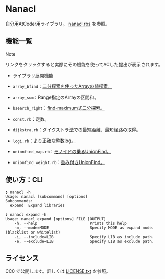 # Nanacl

自分用AtCoder用ライブラリ。
[nanacl.rbs](./sig/nanacl.rbs) を参照。

## 機能一覧

> [!NOTE]
> リンクをクリックすると実際にその機能を使ってACした提出が表示されます。

- ライブラリ展開機能

- `array_bfind`：[二分探索を使ったArrayの値探索。](https://atcoder.jp/contests/abc381/submissions/60139738)
- `array_sum`：Range指定のArrayの区間和。
- `bsearch_right`：[find-maximum式二分探索。](https://atcoder.jp/contests/abc381/submissions/60139738)
- `const.rb`：定数。
- `dijkstra.rb`：ダイクストラ法での最短距離、最短経路の取得。
- `logi.rb`：[より正確な整数log。](https://atcoder.jp/contests/abc380/submissions/60139798)
- `unionfind_map.rb`：[モノイドの乗るUnionFind。](https://atcoder.jp/contests/abc380/submissions/60139803)
- `unionfind_weight.rb`：[重み付きUnionFind。](https://atcoder.jp/contests/abc373/submissions/60140009)

## 使い方：CLI

```
❯ nanacl -h
Usage: nanacl [subcommand] [options]
Subcommands:
  expand  Expand libraries

❯ nanacl expand -h
Usage: nanacl expand [options] FILE [OUTPUT]
    -h, --help                       Prints this help
    -m, --mode=MODE                  Specify MODE as expand mode. (blacklist or whitelist)
    -i, --include=LIB                Specify LIB as include path.
    -e, --exclude=LIB                Specify LIB as exclude path.
```

## ライセンス

CC0 で公開します。詳しくは [LICENSE.txt](./LICENSE.txt) を参照。
